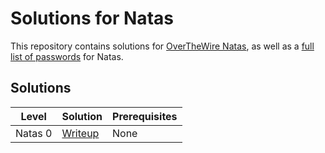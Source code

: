 # Solutions for Natas

This repository contains solutions for [OverTheWire Natas](http://overthewire.org/wargames/natas/), as well as a [full list of passwords](NatasPasswords.md) for Natas.

## Solutions
| Level    | Solution                      | Prerequisites |
| -------- | ----------------------------- | ------------- |
| Natas 0  | [Writeup](natas0/Natas0.md)   | None          |

